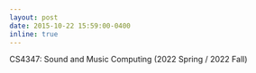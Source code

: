 ```yaml
---
layout: post
date: 2015-10-22 15:59:00-0400
inline: true
---
```


CS4347: Sound and Music Computing (2022 Spring / 2022 Fall)
